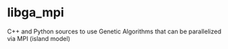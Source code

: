 libga_mpi
=========

C++ and Python sources to use Genetic Algorithms that can be parallelized via MPI (island model)